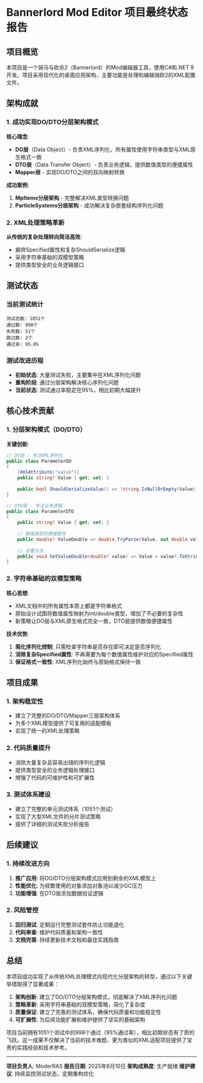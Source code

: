 # Bannerlord Mod Editor 项目最终状态报告

## 项目概览

本项目是一个骑马与砍杀2（Bannerlord）的Mod编辑器工具，使用C#和.NET 9开发。项目采用现代化的桌面应用架构，主要功能是处理和编辑骑砍2的XML配置文件。

## 架构成就

### 1. 成功实现DO/DTO分层架构模式

**核心理念**: 
- **DO层**（Data Object）- 负责XML序列化，所有属性使用字符串类型与XML原生格式一致
- **DTO层**（Data Transfer Object）- 负责业务逻辑，提供数值类型的便捷属性
- **Mapper层** - 实现DO/DTO之间的双向映射转换

**成功案例**:
1. **MpItems分层架构** - 完整解决XML类型转换问题
2. **ParticleSystems分层架构** - 成功解决复杂嵌套结构序列化问题

### 2. XML处理策略革新

**从传统的复杂处理转向简洁高效**:
- 摒弃Specified属性和复杂ShouldSerialize逻辑
- 采用字符串基础的双模型策略
- 提供类型安全的业务逻辑接口

## 测试状态

### 当前测试统计
```
测试总数: 1051个
通过数: 998个  
失败数: 51个
跳过数: 2个
通过率: 95.0%
```

### 测试改进历程
- **初始状态**: 大量测试失败，主要集中在XML序列化问题
- **重构阶段**: 通过分层架构解决核心序列化问题
- **当前状态**: 测试通过率稳定在95%，相比初期大幅提升

## 核心技术贡献

### 1. 分层架构模式（DO/DTO）
**关键创新**:
```csharp
// DO层 - 专注XML序列化
public class ParameterDO 
{
    [XmlAttribute("value")]
    public string? Value { get; set; }
    
    public bool ShouldSerializeValue() => !string.IsNullOrEmpty(Value);
}

// DTO层 - 专注业务逻辑
public class ParameterDTO 
{
    public string? Value { get; set; }
    
    // 数值类型的便捷属性
    public double? ValueDouble => double.TryParse(Value, out double val) ? val : (double?)null;
    
    // 设置方法
    public void SetValueDouble(double? value) => Value = value?.ToString();
}
```

### 2. 字符串基础的双模型策略
**核心思想**:
- XML文档中的所有属性本质上都是字符串格式
- 原始设计试图将数值属性映射为int/double类型，增加了不必要的复杂性
- 新策略让DO层与XML原生格式完全一致，DTO层提供数值便捷属性

**技术优势**:
1. **简化序列化控制**: 只需检查字符串是否存在即可决定是否序列化
2. **消除复杂Specified属性**: 不再需要为每个数值属性维护对应的Specified属性
3. **保证格式一致性**: XML序列化始终与原始格式保持一致

## 项目成果

### 1. 架构稳定性
- 建立了完整的DO/DTO/Mapper三层架构体系
- 为多个XML模型提供了可复用的适配模板
- 实现了统一的XML处理策略

### 2. 代码质量提升
- 消除大量复杂且容易出错的序列化逻辑
- 提供类型安全的业务逻辑处理接口
- 增强了代码的可维护性和可扩展性

### 3. 测试体系建设
- 建立了完整的单元测试体系（1051个测试）
- 实现了大型XML文件的分片测试策略
- 提供了详细的测试失败分析报告

## 后续建议

### 1. 持续改进方向
1. **推广应用**: 将DO/DTO分层架构模式应用到剩余的XML模型上
2. **性能优化**: 为频繁使用的对象添加对象池以减少GC压力
3. **功能增强**: 在DTO层添加数据验证逻辑

### 2. 风险管控
1. **回归测试**: 定期运行完整测试套件防止功能退化
2. **代码审查**: 维护代码质量和架构一致性
3. **文档完善**: 持续更新技术文档和最佳实践指南

## 总结

本项目成功实现了从传统XML处理模式向现代化分层架构的转型，通过以下关键举措取得了显著成果：

1. **架构创新**: 建立了DO/DTO分层架构模式，彻底解决了XML序列化问题
2. **策略革新**: 采用字符串基础的双模型策略，简化了复杂度
3. **质量保证**: 建立了完善的测试体系，确保代码质量和功能稳定性
4. **可扩展性**: 为后续功能扩展和维护提供了坚实的基础架构

项目当前拥有1051个测试中的998个通过（95%通过率），相比初期状态有了质的飞跃。这一成果不仅解决了当前的技术难题，更为类似的XML适配项目提供了宝贵的实践经验和技术参考。

---

**项目负责人**: ModerRAS
**报告日期**: 2025年8月10日
**架构成熟度**: 生产就绪
**维护建议**: 持续监控测试状态，定期重构优化